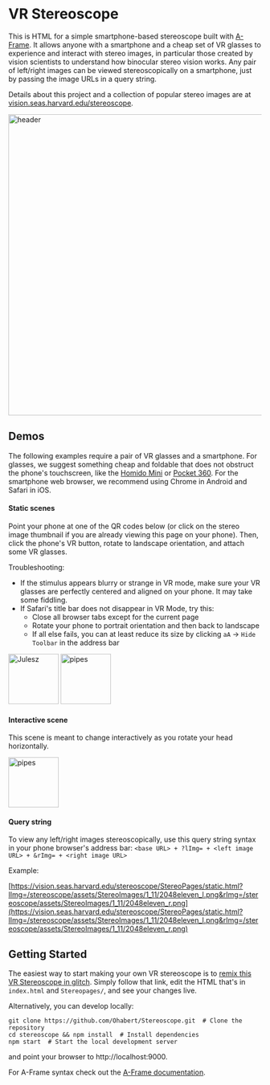 # VR Stereoscope
This is HTML for a simple smartphone-based stereoscope built with [A-Frame](https://aframe.io/). It allows anyone with a smartphone and a cheap set of VR glasses to experience and interact with stereo images, in particular those created by vision scientists to understand how binocular stereo vision works. Any pair of left/right images can be viewed stereoscopically on a smartphone, just by passing the image URLs in a query string. 

Details about this project and a collection of popular stereo images are at [vision.seas.harvard.edu/stereoscope](https://vision.seas.harvard.edu/stereoscope/).

<img src="https://user-images.githubusercontent.com/46768895/121390844-c61cac80-c91b-11eb-8014-7943fe0dff0a.jpg" alt="header" width="600"/>

## Demos

The following examples require a pair of VR glasses and a smartphone. For glasses, we suggest something cheap and foldable that does not obstruct the phone's touchscreen, like the [Homido Mini](https://homido.com/en/mini/) or [Pocket 360](https://www.imcardboard.com/pocket-360.html). For the smartphone web browser, we recommend using Chrome in Android and Safari in iOS. 

#### Static scenes

Point your phone at one of the QR codes below (or click on the stereo image thumbnail if you are already viewing this page on your phone). Then, click the phone's VR button, rotate to landscape orientation, and attach some VR glasses. 

Troubleshooting:
* If the stimulus appears blurry or strange in VR mode, make sure your VR glasses are perfectly centered and aligned on your phone. It may take some fiddling.
* If Safari's title bar does not disappear in VR Mode, try this:
  * Close all browser tabs except for the current page
  * Rotate your phone to portrait orientation and then back to landscape
  * If all else fails, you can at least reduce its size by clicking `aA` -> `Hide Toolbar` in the address bar


<img width="100" alt="Julesz" src="https://user-images.githubusercontent.com/46768895/121567290-65a97000-c9ec-11eb-9162-28222345642e.png">

<img width="100" alt="pipes" src="https://user-images.githubusercontent.com/46768895/121568694-f59be980-c9ed-11eb-8837-a7545befb523.png">


#### Interactive scene
This scene is meant to change interactively as you rotate your head horizontally.

<img width="100" alt="pipes" src="https://user-images.githubusercontent.com/46768895/121568837-1f551080-c9ee-11eb-8e11-b2bbc4ef37d7.png">

#### Query string
To view any left/right images stereoscopically, use this query string syntax in your phone browser's address bar:
`<base URL> + ?lImg= + <left image URL> + &rImg= + <right image URL>`

Example:

[https://vision.seas.harvard.edu/stereoscope/StereoPages/static.html?lImg=/stereoscope/assets/StereoImages/1_11/2048eleven_l.png&rImg=/stereoscope/assets/StereoImages/1_11/2048eleven_r.png](https://vision.seas.harvard.edu/stereoscope/StereoPages/static.html?lImg=/stereoscope/assets/StereoImages/1_11/2048eleven_l.png&rImg=/stereoscope/assets/StereoImages/1_11/2048eleven_r.png)

## Getting Started

The easiest way to start making your own VR stereoscope is to [remix this VR Stereoscope in glitch](https://glitch.com/edit/#!/remix/view-master). Simply follow that link, edit the HTML that's in `index.html` and `Stereopages/`, and see your changes live.

Alternatively, you can develop locally:
```
git clone https://github.com/Ohabert/Stereoscope.git  # Clone the repository
cd stereoscope && npm install  # Install dependencies
npm start  # Start the local development server
```
and point your browser to http://localhost:9000.

For A-Frame syntax check out the [A-Frame documentation](https://aframe.io/docs/1.2.0/introduction/).
